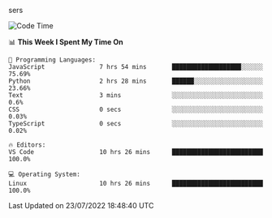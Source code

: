 sers
<!--START_SECTION:waka-->
![Code Time](http://img.shields.io/badge/Code%20Time-0%20secs-blue)

📊 **This Week I Spent My Time On** 

```text
💬 Programming Languages: 
JavaScript               7 hrs 54 mins       ███████████████████░░░░░░   75.69% 
Python                   2 hrs 28 mins       ██████░░░░░░░░░░░░░░░░░░░   23.66% 
Text                     3 mins              ░░░░░░░░░░░░░░░░░░░░░░░░░   0.6% 
CSS                      0 secs              ░░░░░░░░░░░░░░░░░░░░░░░░░   0.03% 
TypeScript               0 secs              ░░░░░░░░░░░░░░░░░░░░░░░░░   0.02%

🔥 Editors: 
VS Code                  10 hrs 26 mins      █████████████████████████   100.0%

💻 Operating System: 
Linux                    10 hrs 26 mins      █████████████████████████   100.0%

```


 Last Updated on 23/07/2022 18:48:40 UTC
<!--END_SECTION:waka-->
